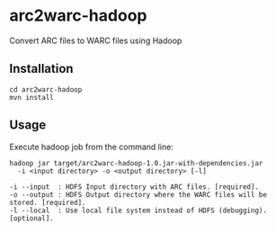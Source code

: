 arc2warc-hadoop
===============

Convert ARC files to WARC files using Hadoop

Installation
------------

    cd arc2warc-hadoop
    mvn install

Usage
-----

Execute hadoop job from the command line:

    hadoop jar target/arc2warc-hadoop-1.0.jar-with-dependencies.jar 
      -i <input directory> -o <output directory> [-l]

    -i --input  : HDFS Input directory with ARC files. [required].
    -o --output : HDFS Output directory where the WARC files will be stored. [required].
    -l --local  : Use local file system instead of HDFS (debugging). [optional].
